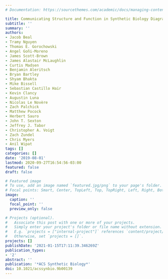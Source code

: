 ```yaml
---
# Documentation: https://sourcethemes.com/academic/docs/managing-content/

title: Communicating Structure and Function in Synthetic Biology Diagrams
subtitle: ''
summary: ''
authors:
- Jacob Beal
- Tramy Nguyen
- Thomas E. Gorochowski
- Angel Goñi-Moreno
- James Scott-Brown
- James Alastair McLaughlin
- Curtis Madsen
- Benjamin Aleritsch
- Bryan Bartley
- Shyam Bhakta
- Mike Bissell
- Sebastian Castillo Hair
- Kevin Clancy
- Augustin Luna
- Nicolas Le Novère
- Zach Palchick
- Matthew Pocock
- Herbert Sauro
- John T. Sexton
- Jeffrey J. Tabor
- Christopher A. Voigt
- Zach Zundel
- Chris Myers
- Anil Wipat
tags: []
categories: []
date: '2019-08-01'
lastmod: 2020-09-27T16:54:56-03:00
featured: false
draft: false

# Featured image
# To use, add an image named `featured.jpg/png` to your page's folder.
# Focal points: Smart, Center, TopLeft, Top, TopRight, Left, Right, BottomLeft, Bottom, BottomRight.
image:
  caption: ''
  focal_point: ''
  preview_only: false

# Projects (optional).
#   Associate this post with one or more of your projects.
#   Simply enter your project's folder or file name without extension.
#   E.g. `projects = ["internal-project"]` references `content/project/deep-learning/index.md`.
#   Otherwise, set `projects = []`.
projects: []
publishDate: '2021-01-15T17:11:39.346269Z'
publication_types:
- '2'
abstract: ''
publication: '*ACS Synthetic Biology*'
doi: 10.1021/acssynbio.9b00139
---
```

